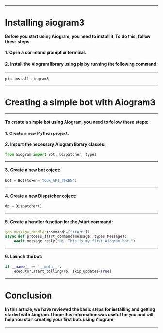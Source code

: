 
___
# Installing aiogram3

#### Before you start using Aiogram, you need to install it. To do this, follow these steps:

#### 1. Open a command prompt or terminal.
#### 2. Install the Aiogram library using pip by running the following command:
___
```
pip install aiogram3
```
___
# Creating a simple bot with Aiogram3
___
#### To create a simple bot using Aiogram, you need to follow these steps:
#### 1. Create a new Python project.
#### 2. Import the necessary Aiogram library classes:

```python
from aiogram import Bot, Dispatcher, types
```
___
#### 3. Create a new bot object:
```python
bot = Bot(token='YOUR_API_TOKEN')
```
___
#### 4. Create a new Dispatcher object:
```python
dp = Dispatcher()
```
___
#### 5. Create a handler function for the /start command:
```python
@dp.message_handler(commands=['start'])
async def process_start_command(message: types.Message):
    await message.reply("Hi! This is my first Aiogram bot.")
```
___
#### 6. Launch the bot:
```python
if __name__ == '__main__':
    executor.start_polling(dp, skip_updates=True)
```
___
# Conclusion

#### In this article, we have reviewed the basic steps for installing and getting started with Aiogram. I hope this information was useful for you and will help you start creating your first bots using Aiogram.
___
